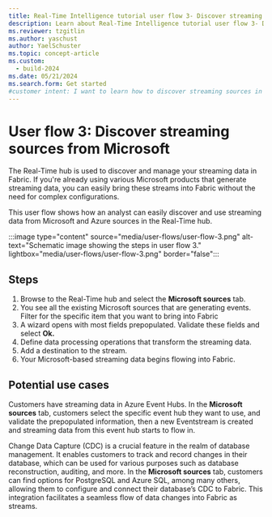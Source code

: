 ```yaml
---
title: Real-Time Intelligence tutorial user flow 3- Discover streaming sources from Microsoft
description: Learn about Real-Time Intelligence tutorial user flow 3- Discover streaming sources in Microsoft Fabric.
ms.reviewer: tzgitlin
ms.author: yaschust
author: YaelSchuster
ms.topic: concept-article
ms.custom:
  - build-2024
ms.date: 05/21/2024
ms.search.form: Get started
#customer intent: I want to learn how to discover streaming sources in Real-Time Intelligence.
---
```


# User flow 3: Discover streaming sources from Microsoft

The Real-Time hub is used to discover and manage your streaming data in Fabric. If you're already using various Microsoft products that generate streaming data, you can easily bring these streams into Fabric without the need for complex configurations.

This user flow shows how an analyst can easily discover and use streaming data from Microsoft and Azure sources in the Real-Time hub.

:::image type="content" source="media/user-flows/user-flow-3.png" alt-text="Schematic image showing the steps in user flow 3." lightbox="media/user-flows/user-flow-3.png" border="false":::

## Steps

1. Browse to the Real-Time hub and select the **Microsoft sources** tab.
1. You see all the existing Microsoft sources that are generating events. Filter for the specific item that you want to bring into Fabric
1. A wizard opens with most fields prepopulated. Validate these fields and select **Ok.**
1. Define data processing operations that transform the streaming data.
1. Add a destination to the stream.
1. Your Microsoft-based streaming data begins flowing into Fabric.

## Potential use cases

Customers have streaming data in Azure Event Hubs. In the **Microsoft sources** tab, customers select the specific event hub they want to use, and validate the prepopulated information, then a new Eventstream is created and streaming data from this event hub starts to flow in.

Change Data Capture (CDC) is a crucial feature in the realm of database management. It enables customers to track and record changes in their database, which can be used for various purposes such as database reconstruction, auditing, and more. In the **Microsoft sources** tab, customers can find options for PostgreSQL and Azure SQL, among many others, allowing them to configure and connect their database’s CDC to Fabric. This integration facilitates a seamless flow of data changes into Fabric as streams.

